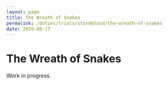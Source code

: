 ```yaml
---
layout: page
title: The Wreath of Snakes
permalink: /duties/trials/stormblood/the-wreath-of-snakes
date: 2020-08-17
---
```


# The Wreath of Snakes

Work in progress.

